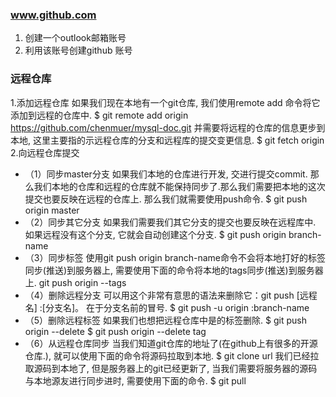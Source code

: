 ### www.github.com
1.  创建一个outlook邮箱账号
2.  利用该账号创建github 账号
### 远程仓库
1.添加远程仓库
如果我们现在本地有一个git仓库, 我们使用remote add 命令将它添加到远程的仓库中.
$ git remote add origin https://github.com/chenmuer/mysql-doc.git
并需要将远程的仓库的信息更步到本地, 这里主要指的示远程仓库的分支和远程库的提交变更信息.
$ git fetch origin
2.向远程仓库提交
* （1）同步master分支
如果我们本地的仓库进行开发, 交进行提交commit. 那么我们本地的仓库和远程的仓库就不能保持同步了.那么我们需要把本地的这次提交也要反映在远程的仓库上. 那么我们就需要使用push命令.
$ git push origin master
* （2）同步其它分支
如果我们需要我们其它分支的提交也要反映在远程库中. 如果远程没有这个分支, 它就会自动创建这个分支.
$ git push origin branch-name
* （3）同步标签
使用git push origin branch-name命令不会将本地打好的标签同步(推送)到服务器上, 需要使用下面的命令将本地的tags同步(推送)到服务器上.
git push origin --tags
* （4）删除远程分支
可以用这个非常有意思的语法来删除它：git push [远程名] :[分支名]。 在于分支名前的冒号.
$ git push -u origin :branch-name
* （5）删除远程标签
如果我们也想把远程仓库中是的标签删除.
$ git push origin --delete <branchName>
$ git push origin --delete tag <tagname>
* （6）从远程仓库同步
当我们知道git仓库的地址了(在github上有很多的开源仓库.), 就可以使用下面的命令将源码拉取到本地.
$ git clone url
我们已经拉取源码到本地了, 但是服务器上的git已经更新了, 当我们需要将服务器的源码与本地源友进行同步进时, 需要使用下面的命令.
$ git pull
